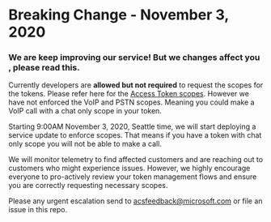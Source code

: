 # Breaking Change - November 3, 2020

### We are keep improving our service! But we changes affect you , please read this.

Currently developers are **allowed but not required** to request the scopes for the tokens. Please refer here for the [Access Token scopes](https://docs.microsoft.com/azure/communication-services/quickstarts/access-tokens?pivots=programming-language-javascript). However we have not enforced the VoIP and PSTN scopes. Meaning you could make a VoIP call with  a chat only scope in your token.

Starting 9:00AM November 3, 2020, Seattle time, we will start deploying a service update to enforce scopes. That means if you have a token with chat only scope you will not be able to make a call.

We will monitor telemetry to find affected customers and are reaching out to customers who might experience issues. However, we highly encourage everyone to pro-actively review your token management flows and ensure you are correctly requesting necessary scopes.

Please any urgent escalation send to [acsfeedback@microsoft.com](mailto:acsfeedback@microsoft.com) or file an issue in this repo.
